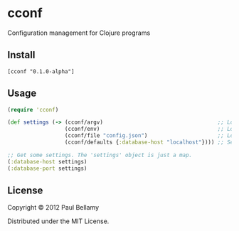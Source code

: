 # cconf

Configuration management for Clojure programs

## Install

```
[cconf "0.1.0-alpha"]
```

## Usage

```Clojure
(require 'cconf)

(def settings (-> (cconf/argv)                                    ;; Load command-line arguments    (highest priority)
                  (cconf/env)                                     ;; Load environment variables
                  (cconf/file "config.json")                      ;; Load options from config.json
                  (cconf/defaults {:database-host "localhost"}))) ;; Set some default options       (lowest priority)

;; Get some settings. The 'settings' object is just a map.
(:database-host settings)
(:database-port settings)
```

## License

Copyright © 2012 Paul Bellamy

Distributed under the MIT License.
